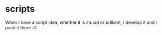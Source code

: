 # scripts
When I have a script idea, whether it is stupid or brilliant, I develop it and i push it there :D
